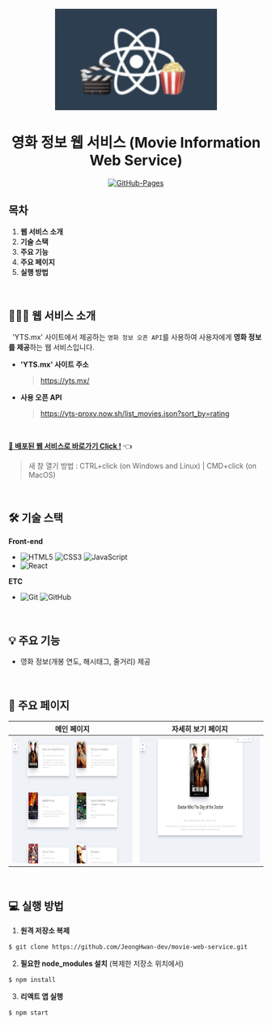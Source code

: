 <div align="center">
  <br />
  <img src="./images/movie_app_logo.png" alt="Movie Rating Web Service" height="200px" />
  <br />
  <h1>영화 정보 웹 서비스 (Movie Information Web Service)</h1>
  <a href="https://jeonghwan-dev.github.io/movie-web-service">
  <img src="https://img.shields.io/badge/GitHub%20Pages-Active-AEF359?&logo=github&logoColor=white" alt="GitHub-Pages" />
  </a>
  <br />
</div>

## 목차

1. **웹 서비스 소개**
2. **기술 스택**
3. **주요 기능**
4. **주요 페이지**
5. **실행 방법**

<br />

## 💁🏻‍♂ 웹 서비스 소개

&nbsp;&nbsp;'YTS.mx' 사이트에서 제공하는 `영화 정보 오픈 API`를 사용하여 사용자에게 **영화 정보를 제공**하는 웹 서비스입니다.

- **'YTS.mx' 사이트 주소**
  > https://yts.mx/
- **사용 오픈 API**
  > https://yts-proxy.now.sh/list_movies.json?sort_by=rating

<br />

[**🔗 배포된 웹 서비스로 바로가기 Click !**](https://jeonghwan-dev.github.io/movie-web-service) 👈  
> 새 창 열기 방법 : CTRL+click (on Windows and Linux) | CMD+click (on MacOS)
<br />

## 🛠 기술 스택

**Front-end**

- ![HTML5](https://img.shields.io/badge/-HTML5-E34F26?&logo=html5&logoColor=white) ![CSS3](https://img.shields.io/badge/-CSS3-1572B6?&logo=css3&logoColor=white) ![JavaScript](https://img.shields.io/badge/-JavaScript-F7DF1E?&logo=javascript&logoColor=white)
- ![React](https://img.shields.io/badge/-React-61DAFB?&logo=react&logoColor=white)

**ETC**

- ![Git](https://img.shields.io/badge/-Git-F05032?&logo=git&logoColor=white) ![GitHub](https://img.shields.io/badge/-GitHub-181717?&logo=github&logoColor=white)

<br />

## 💡 주요 기능

- 영화 정보(개봉 연도, 해시태그, 줄거리) 제공

<br />

## 📄 주요 페이지

|                             메인 페이지                             |                           자세히 보기 페이지                            |
| :-----------------------------------------------------------------: | :---------------------------------------------------------------------: |
| <img src="./images/home_page.png" alt="Home Page" height="250px" /> | <img src="./images/detail_page.png" alt="Detail Page" height="250px" /> |

<br />

## 💻 실행 방법

1. **원격 저장소 복제**

```bash
$ git clone https://github.com/JeongHwan-dev/movie-web-service.git
```

2. **필요한 node_modules 설치** (복제한 저장소 위치에서)

```bash
$ npm install
```

3. **리액트 앱 실행**

```bash
$ npm start
```
